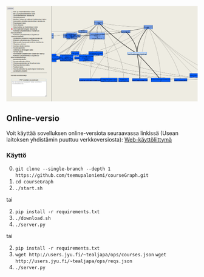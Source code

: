 ![CourseGraph App](./courseGraph.png)

## Online-versio

Voit käyttää sovelluksen online-versiota seuraavassa linkissä (Usean laitoksen yhdistämin puuttuu verkkoversiosta):
[Web-käyttöliittymä](http://users.jyu.fi/~tealjapa/ops)

### Käyttö

0. `git clone --single-branch --depth 1 https://github.com/teemupaloniemi/courseGraph.git`
1. `cd courseGraph`
2. `./start.sh`

tai

2. `pip install -r requirements.txt`  
3. `./download.sh`
4. `./server.py`
   
tai

2. `pip install -r requirements.txt`  
3. `wget http://users.jyu.fi/~tealjapa/ops/courses.json`
   `wget http://users.jyu.fi/~tealjapa/ops/reqs.json`
4. `./server.py`
